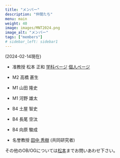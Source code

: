 ```yaml
---
title: "メンバー"
description: "仲間たち"
menu: main
weight: 40
image: images/MNT2024.png
image_alt: "メンバー"
tags: ["members"]
# sidebar_left: sidebar1
---
```

(2024-02-14現在)
* 准教授 松本 正和 [学科ページ](http://www.chem.okayama-u.ac.jp/faculty/matsumoto) [個人ページ](http://vitroid.github.io) 
* M2 高橋 蒼生
* M1 山田 隆史
* M1 河野 雄太
* B4 土屋 智史
* B4 長尾 空汰
* B4 向原 駿成

* 名誉教授 [田中 秀樹](http://www.riis.okayama-u.ac.jp/papers/) (共同研究者)

その他のOB/OGについては[松本](mailto:vitroid@gmail.com)までお問いあわせ下さい。